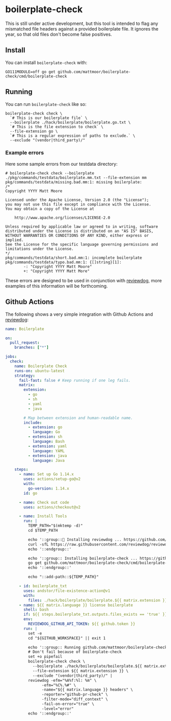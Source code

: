 # boilerplate-check

This is still under active development, but this tool is intended to flag any
mismatched file headers against a provided boilerplate file. It ignores the
year, so that old files don't become false positives.

## Install

You can install `boilerplate-check` with:

```
GO111MODULE=off go get github.com/mattmoor/boilerplate-check/cmd/boilerplate-check
```

## Running

You can run `boilerplate-check` like so:

```
boilerplate-check check \
  `# This is our boilerplate file` \
  --boilerplate ./hack/boilerplate/boilerplate.go.txt \
  `# This is the file extension to check` \
  --file-extension go \
  `# This is a regular expression of paths to exclude.` \
  --exclude "(vendor|third_party)/"
```

### Example errors

Here some sample errors from our testdata directory:

```
# boilerplate-check check --boilerplate ./pkg/commands/testdata/boilerplate.mm.txt --file-extension mm
pkg/commands/testdata/missing.bad.mm:1: missing boilerplate:
/*
Copyright YYYY Matt Moore

Licensed under the Apache License, Version 2.0 (the "License");
you may not use this file except in compliance with the License.
You may obtain a copy of the License at

    http://www.apache.org/licenses/LICENSE-2.0

Unless required by applicable law or agreed to in writing, software
distributed under the License is distributed on an "AS IS" BASIS,
WITHOUT WARRANTIES OR CONDITIONS OF ANY KIND, either express or implied.
See the License for the specific language governing permissions and
limitations under the License.
*/
pkg/commands/testdata/short.bad.mm:1: incomplete boilerplate
pkg/commands/testdata/typo.bad.mm:1: {[]string}[1]:
        -: "Copyright YYYY Matt Moore"
        +: "Copyright YYYY Matt More"
```

These errors are designed to be used in conjunction with
[reviewdog](https://github.com/reviewdog/reviewdog), more examples of this
information will be forthcoming.

## Github Actions

The following shows a very simple integration with Github Actions and
[reviewdog](https://github.com/reviewdog/reviewdog):

```yaml
name: Boilerplate

on:
  pull_request:
    branches: ["*"]

jobs:
  check:
    name: Boilerplate Check
    runs-on: ubuntu-latest
    strategy:
      fail-fast: false # Keep running if one leg fails.
      matrix:
        extension:
          - go
          - sh
          - yaml
          - java

        # Map between extension and human-readable name.
        include:
          - extension: go
            language: Go
          - extension: sh
            language: Bash
          - extension: yaml
            language: YAML
          - extension: java
            language: Java

    steps:
      - name: Set up Go 1.14.x
        uses: actions/setup-go@v2
        with:
          go-version: 1.14.x
        id: go

      - name: Check out code
        uses: actions/checkout@v2

      - name: Install Tools
        run: |
          TEMP_PATH="$(mktemp -d)"
          cd $TEMP_PATH

          echo '::group::🐶 Installing reviewdog ... https://github.com/reviewdog/reviewdog'
          curl -sfL https://raw.githubusercontent.com/reviewdog/reviewdog/master/install.sh | sh -s -- -b "${TEMP_PATH}" 2>&1
          echo '::endgroup::'

          echo '::group:: Installing boilerplate-check ... https://github.com/mattmoor/boilerplate-check'
          go get github.com/mattmoor/boilerplate-check/cmd/boilerplate-check
          echo '::endgroup::'

          echo "::add-path::${TEMP_PATH}"

      - id: boilerplate_txt
        uses: andstor/file-existence-action@v1
        with:
          files: ./hack/boilerplate/boilerplate.${{ matrix.extension }}.txt
      - name: ${{ matrix.language }} license boilerplate
        shell: bash
        if: ${{ steps.boilerplate_txt.outputs.files_exists == 'true' }}
        env:
          REVIEWDOG_GITHUB_API_TOKEN: ${{ github.token }}
        run: |
          set -e
          cd "${GITHUB_WORKSPACE}" || exit 1

          echo '::group:: Running github.com/mattmoor/boilerplate-check for ${{ matrix.language }} with reviewdog 🐶 ...'
          # Don't fail because of boilerplate-check
          set +o pipefail
          boilerplate-check check \
            --boilerplate ./hack/boilerplate/boilerplate.${{ matrix.extension }}.txt \
            --file-extension ${{ matrix.extension }} \
            --exclude "(vendor|third_party)/" |
          reviewdog -efm="%A%f:%l: %m" \
                -efm="%C%.%#" \
                -name="${{ matrix.language }} headers" \
                -reporter="github-pr-check" \
                -filter-mode="diff_context" \
                -fail-on-error="true" \
                -level="error"
          echo '::endgroup::'
```
